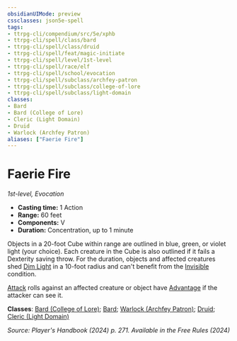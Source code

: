 ```yaml
---
obsidianUIMode: preview
cssclasses: json5e-spell
tags:
- ttrpg-cli/compendium/src/5e/xphb
- ttrpg-cli/spell/class/bard
- ttrpg-cli/spell/class/druid
- ttrpg-cli/spell/feat/magic-initiate
- ttrpg-cli/spell/level/1st-level
- ttrpg-cli/spell/race/elf
- ttrpg-cli/spell/school/evocation
- ttrpg-cli/spell/subclass/archfey-patron
- ttrpg-cli/spell/subclass/college-of-lore
- ttrpg-cli/spell/subclass/light-domain
classes:
- Bard
- Bard (College of Lore)
- Cleric (Light Domain)
- Druid
- Warlock (Archfey Patron)
aliases: ["Faerie Fire"]
---
```

# Faerie Fire
*1st-level, Evocation*  


- **Casting time:** 1 Action
- **Range:** 60 feet
- **Components:** V
- **Duration:** Concentration, up to 1 minute

Objects in a 20-foot Cube within range are outlined in blue, green, or violet light (your choice). Each creature in the Cube is also outlined if it fails a Dexterity saving throw. For the duration, objects and affected creatures shed [Dim Light](3-Mechanics/CLI/rules/variant-rules/dim-light-xphb.md) in a 10-foot radius and can't benefit from the [Invisible](3-Mechanics/CLI/rules/conditions.md#Invisible) condition.

[Attack](3-Mechanics/CLI/rules/actions.md#Attack) rolls against an affected creature or object have [Advantage](3-Mechanics/CLI/rules/variant-rules/advantage-xphb.md) if the attacker can see it.

**Classes**: [Bard (College of Lore)](3-Mechanics/CLI/lists/list-spells-classes-bard-xphb-college-of-lore-xphb.md "subclass=XPHB;class=XPHB"); [Bard](3-Mechanics/CLI/lists/list-spells-classes-bard.md); [Warlock (Archfey Patron)](3-Mechanics/CLI/lists/list-spells-classes-warlock-xphb-archfey-patron-xphb.md "subclass=XPHB;class=XPHB"); [Druid](3-Mechanics/CLI/lists/list-spells-classes-druid.md); [Cleric (Light Domain)](3-Mechanics/CLI/lists/list-spells-classes-cleric-xphb-light-domain-xphb.md "subclass=XPHB;class=XPHB")

*Source: Player's Handbook (2024) p. 271. Available in the Free Rules (2024)*